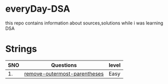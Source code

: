 # everyDay-DSA
this repo contains information about sources,solutions while i was learning DSA

# Strings

| SNO | Questions | level |
|--|--|--|
| 1. |[remove-outermost-parentheses](https://leetcode.com/problems/remove-outermost-parentheses/description/)| Easy |
